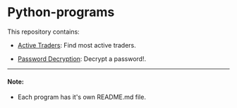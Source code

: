 # Python-programs
This repository contains:
* [Active Traders](https://github.com/HatemSelim94/Python-programs/tree/main/Active%20Traders): Find most active traders.

* [Password Decryption](https://github.com/HatemSelim94/Python-programs/tree/main/Password%20Decryption): Decrypt a password!.

___
#### Note:
* Each program has it's own README.md file.
